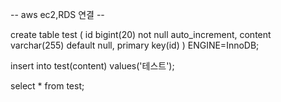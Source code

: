 -- aws ec2,RDS 연결 --

create table test (
id bigint(20) not null auto_increment,
content varchar(255) default null,
primary key(id)
) ENGINE=InnoDB;

insert into test(content) values('테스트');

select * from test;